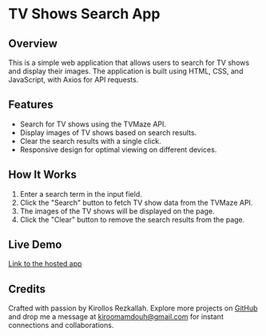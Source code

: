 # TV Shows Search App

## Overview

This is a simple web application that allows users to search for TV shows and display their images. The application is built using HTML, CSS, and JavaScript, with Axios for API requests.

## Features

- Search for TV shows using the TVMaze API.
- Display images of TV shows based on search results.
- Clear the search results with a single click.
- Responsive design for optimal viewing on different devices.

## How It Works

1. Enter a search term in the input field.
2. Click the "Search" button to fetch TV show data from the TVMaze API.
3. The images of the TV shows will be displayed on the page.
4. Click the "Clear" button to remove the search results from the page.

## Live Demo

[Link to the hosted app](your-hosted-app-link)

## Credits

Crafted with passion by Kirollos Rezkallah. Explore more projects on [GitHub](https://github.com/Kirollos-Rezkallah) and drop me a message at [kiroomamdouh@gmail.com](mailto:kiroomamdouh@gmail.com) for instant connections and collaborations.
